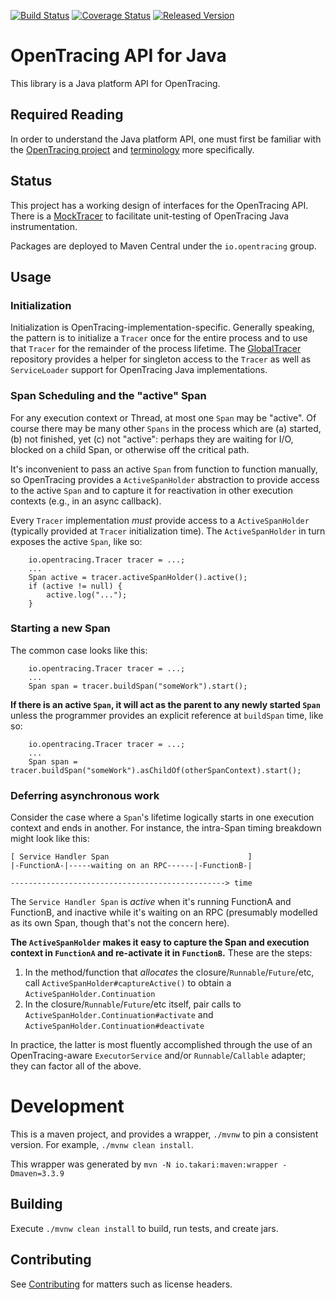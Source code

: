 [![Build Status][ci-img]][ci] [![Coverage Status][cov-img]][cov] [![Released Version][maven-img]][maven]

# OpenTracing API for Java

This library is a Java platform API for OpenTracing.

## Required Reading

In order to understand the Java platform API, one must first be familiar with
the [OpenTracing project](http://opentracing.io) and
[terminology](http://opentracing.io/documentation/pages/spec.html) more specifically.

## Status

This project has a working design of interfaces for the OpenTracing API. There
is a [MockTracer](https://github.com/opentracing/opentracing-java/tree/master/opentracing-mock)
to facilitate unit-testing of OpenTracing Java instrumentation.

Packages are deployed to Maven Central under the `io.opentracing` group.

## Usage

### Initialization

Initialization is OpenTracing-implementation-specific. Generally speaking, the pattern is to initialize a `Tracer` once
for the entire process and to use that `Tracer` for the remainder of the process lifetime. The
[GlobalTracer](https://github.com/opentracing-contrib/java-globaltracer) repository provides a helper for singleton
access to the `Tracer` as well as `ServiceLoader` support for OpenTracing Java implementations.

### Span Scheduling and the "active" Span

For any execution context or Thread, at most one `Span` may be "active". Of course there may be many other `Spans` in
the process which are (a) started, (b) not finished, yet (c) not "active": perhaps they are waiting for I/O, blocked on
a child Span, or otherwise off the critical path.
 
It's inconvenient to pass an active `Span` from function to function manually, so OpenTracing provides a
`ActiveSpanHolder` abstraction to provide access to the active `Span` and to capture it for reactivation in other
execution contexts (e.g., in an async callback).

Every `Tracer` implementation _must_ provide access to a `ActiveSpanHolder` (typically provided at `Tracer`
initialization time). The `ActiveSpanHolder` in turn exposes the active `Span`, like so:

```
    io.opentracing.Tracer tracer = ...;
    ...
    Span active = tracer.activeSpanHolder().active();
    if (active != null) {
        active.log("...");
    }
```

### Starting a new Span

The common case looks like this:

```
    io.opentracing.Tracer tracer = ...;
    ...
    Span span = tracer.buildSpan("someWork").start();
```

**If there is an active `Span`, it will act as the parent to any newly started `Span`** unless the programmer provides
an explicit reference at `buildSpan` time, like so:

```
    io.opentracing.Tracer tracer = ...;
    ...
    Span span = tracer.buildSpan("someWork").asChildOf(otherSpanContext).start();
```

### Deferring asynchronous work

Consider the case where a `Span`'s lifetime logically starts in one execution context and ends in another. For
instance, the intra-Span timing breakdown might look like this:

```
[ Service Handler Span                               ]
|-FunctionA-|-----waiting on an RPC------|-FunctionB-|
            
------------------------------------------------> time
```

The `Service Handler Span` is _active_ when it's running FunctionA and FunctionB, and inactive while it's waiting on an
RPC (presumably modelled as its own Span, though that's not the concern here).

**The `ActiveSpanHolder` makes it easy to capture the Span and execution context in `FunctionA` and re-activate it in
`FunctionB`.** These are the steps:

1. In the method/function that *allocates* the closure/`Runnable`/`Future`/etc, call `ActiveSpanHolder#captureActive()`
   to obtain a `ActiveSpanHolder.Continuation`
2. In the closure/`Runnable`/`Future`/etc itself, pair calls to `ActiveSpanHolder.Continuation#activate` and
   `ActiveSpanHolder.Continuation#deactivate`

In practice, the latter is most fluently accomplished through the use of an OpenTracing-aware `ExecutorService` and/or
`Runnable`/`Callable` adapter; they can factor all of the above.

# Development

This is a maven project, and provides a wrapper, `./mvnw` to pin a consistent
version. For example, `./mvnw clean install`.

This wrapper was generated by `mvn -N io.takari:maven:wrapper -Dmaven=3.3.9`

## Building

Execute `./mvnw clean install` to build, run tests, and create jars.

## Contributing

See [Contributing](CONTRIBUTING.md) for matters such as license headers.


  [ci-img]: https://travis-ci.org/opentracing/opentracing-java.svg?branch=master
  [ci]: https://travis-ci.org/opentracing/opentracing-java
  [cov-img]: https://coveralls.io/repos/github/opentracing/opentracing-java/badge.svg?branch=master
  [cov]: https://coveralls.io/github/opentracing/opentracing-java?branch=master
  [maven-img]: https://img.shields.io/maven-central/v/io.opentracing/opentracing-api.svg?maxAge=2592000
  [maven]: http://search.maven.org/#search%7Cga%7C1%7Copentracing-api
